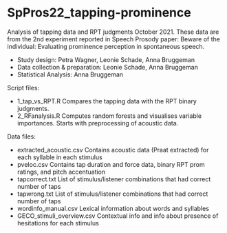 # SpPros22_tapping-prominence

Analysis of tapping data and RPT judgments October 2021.
These data are from the 2nd experiment reported in Speech Prosody paper: Beware of the individual: Evaluating prominence perception in spontaneous speech.

* Study design: Petra Wagner, Leonie Schade, Anna Bruggeman
* Data collection & preparation: Leonie Schade, Anna Bruggeman
* Statistical Analysis: Anna Bruggeman

Script files:
* 1_tap_vs_RPT.R Compares the tapping data with the RPT binary judgments. 
* 2_RFanalysis.R Computes random forests and visualises variable importances. Starts with preprocessing of acoustic data.

Data files:
* extracted_acoustic.csv Contains acoustic data (Praat extracted) for each syllable in each stimulus
* pveloc.csv Contains tap duration and force data, binary RPT prom ratings, and pitch accentuation
* tapcorrect.txt List of stimulus/listener combinations that had correct number of taps
* tapwrong.txt List of stimulus/listener combinations that had correct number of taps
* wordinfo_manual.csv Lexical information about words and syllables 
* GECO_stimuli_overview.csv  Contextual info and info about presence of hesitations for each stimulus
